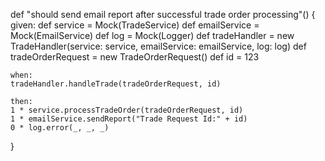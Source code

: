 def "should send email report after successful trade order processing"() {
    given:
    def service = Mock(TradeService)
    def emailService = Mock(EmailService)
    def log = Mock(Logger)
    def tradeHandler = new TradeHandler(service: service, emailService: emailService, log: log)
    def tradeOrderRequest = new TradeOrderRequest()
    def id = 123

    when:
    tradeHandler.handleTrade(tradeOrderRequest, id)

    then:
    1 * service.processTradeOrder(tradeOrderRequest, id)
    1 * emailService.sendReport("Trade Request Id:" + id)
    0 * log.error(_, _, _)
}